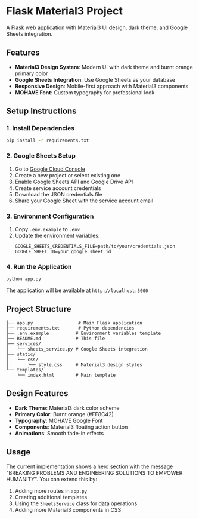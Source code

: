 # Flask Material3 Project

A Flask web application with Material3 UI design, dark theme, and Google Sheets integration.

## Features

- **Material3 Design System**: Modern UI with dark theme and burnt orange primary color
- **Google Sheets Integration**: Use Google Sheets as your database
- **Responsive Design**: Mobile-first approach with Material3 components
- **MOHAVE Font**: Custom typography for professional look

## Setup Instructions

### 1. Install Dependencies

```bash
pip install -r requirements.txt
```

### 2. Google Sheets Setup

1. Go to [Google Cloud Console](https://console.cloud.google.com/)
2. Create a new project or select existing one
3. Enable Google Sheets API and Google Drive API
4. Create service account credentials
5. Download the JSON credentials file
6. Share your Google Sheet with the service account email

### 3. Environment Configuration

1. Copy `.env.example` to `.env`
2. Update the environment variables:
   ```
   GOOGLE_SHEETS_CREDENTIALS_FILE=path/to/your/credentials.json
   GOOGLE_SHEET_ID=your_google_sheet_id
   ```

### 4. Run the Application

```bash
python app.py
```

The application will be available at `http://localhost:5000`

## Project Structure

```
├── app.py                 # Main Flask application
├── requirements.txt       # Python dependencies
├── .env.example          # Environment variables template
├── README.md             # This file
├── services/
│   └── sheets_service.py # Google Sheets integration
├── static/
│   └── css/
│       └── style.css     # Material3 design styles
└── templates/
    └── index.html        # Main template
```

## Design Features

- **Dark Theme**: Material3 dark color scheme
- **Primary Color**: Burnt orange (#FF8C42)
- **Typography**: MOHAVE Google Font
- **Components**: Material3 floating action button
- **Animations**: Smooth fade-in effects

## Usage

The current implementation shows a hero section with the message "BREAKING PROBLEMS AND ENGINEERING SOLUTIONS TO EMPOWER HUMANITY". You can extend this by:

1. Adding more routes in `app.py`
2. Creating additional templates
3. Using the `SheetsService` class for data operations
4. Adding more Material3 components in CSS 